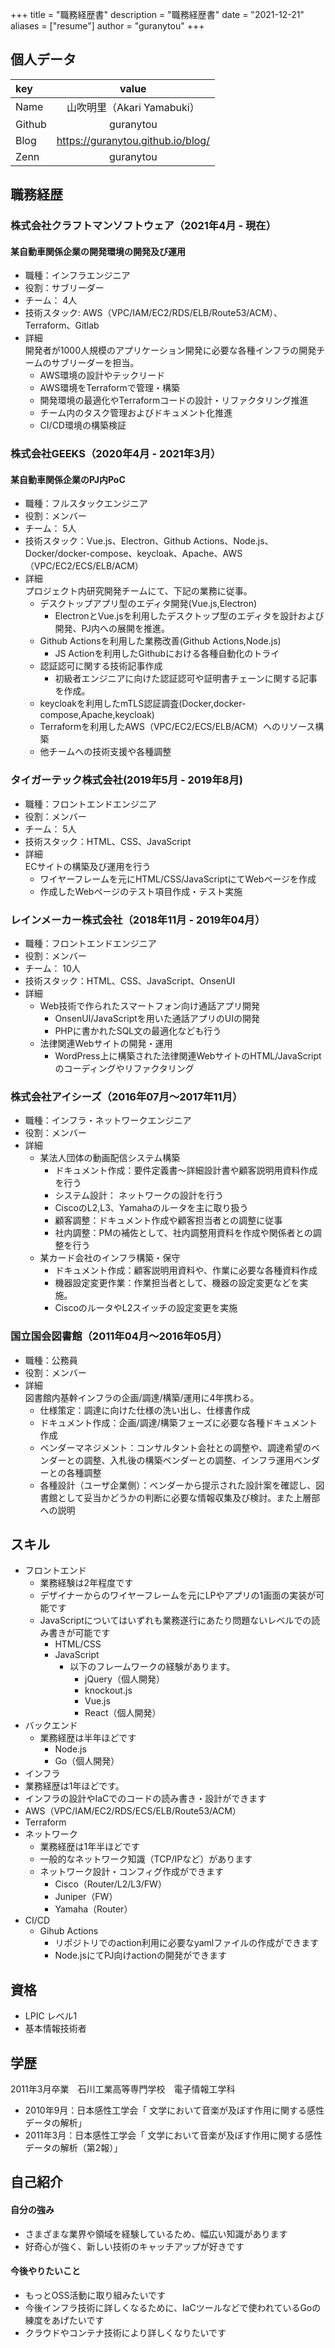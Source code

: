 +++
title = "職務経歴書"
description = "職務経歴書"
date = "2021-12-21"
aliases = ["resume"]
author = "guranytou"
+++
## 個人データ
| key | value |
| :-- | :-: |
| Name | 山吹明里（Akari Yamabuki） |
| Github | guranytou |
| Blog | https://guranytou.github.io/blog/ |
| Zenn | guranytou |

## 職務経歴
### 株式会社クラフトマンソフトウェア（2021年4月 - 現在）
#### 某自動車関係企業の開発環境の開発及び運用
- 職種：インフラエンジニア
- 役割：サブリーダー
- チーム： 4人
- 技術スタック: AWS（VPC/IAM/EC2/RDS/ELB/Route53/ACM）、Terraform、Gitlab
- 詳細  
開発者が1000人規模のアプリケーション開発に必要な各種インフラの開発チームのサブリーダーを担当。
  - AWS環境の設計やテックリード
  - AWS環境をTerraformで管理・構築
  - 開発環境の最適化やTerraformコードの設計・リファクタリング推進
  - チーム内のタスク管理およびドキュメント化推進
  - CI/CD環境の構築検証

### 株式会社GEEKS（2020年4月 - 2021年3月）
#### 某自動車関係企業のPJ内PoC
- 職種：フルスタックエンジニア
- 役割：メンバー
- チーム： 5人
- 技術スタック：Vue.js、Electron、Github Actions、Node.js、Docker/docker-compose、keycloak、Apache、AWS（VPC/EC2/ECS/ELB/ACM）
- 詳細  
プロジェクト内研究開発チームにて、下記の業務に従事。
  - デスクトップアプリ型のエディタ開発(Vue.js,Electron)
    - ElectronとVue.jsを利用したデスクトップ型のエディタを設計および開発、PJ内への展開を推進。
  - Github Actionsを利用した業務改善(Github Actions,Node.js)
    - JS Actionを利用したGithubにおける各種自動化のトライ
  - 認証認可に関する技術記事作成
    - 初級者エンジニアに向けた認証認可や証明書チェーンに関する記事を作成。
  - keycloakを利用したmTLS認証調査(Docker,docker-compose,Apache,keycloak)
  - Terraformを利用したAWS（VPC/EC2/ECS/ELB/ACM）へのリソース構築
  - 他チームへの技術支援や各種調整

### タイガーテック株式会社(2019年5月 - 2019年8月)
- 職種：フロントエンドエンジニア
- 役割：メンバー
- チーム： 5人
- 技術スタック：HTML、CSS、JavaScript
- 詳細  
ECサイトの構築及び運用を行う
  - ワイヤーフレームを元にHTML/CSS/JavaScriptにてWebページを作成
  - 作成したWebページのテスト項目作成・テスト実施

### レインメーカー株式会社（2018年11月 - 2019年04月）
- 職種：フロントエンドエンジニア
- 役割：メンバー
- チーム： 10人
- 技術スタック：HTML、CSS、JavaScript、OnsenUI
- 詳細  
  - Web技術で作られたスマートフォン向け通話アプリ開発
    - OnsenUI/JavaScriptを用いた通話アプリのUIの開発
    - PHPに書かれたSQL文の最適化なども行う
  - 法律関連Webサイトの開発・運用
    - WordPress上に構築された法律関連WebサイトのHTML/JavaScriptのコーディングやリファクタリング

### 株式会社アイシーズ（2016年07月〜2017年11月）
- 職種：インフラ・ネットワークエンジニア
- 役割：メンバー
- 詳細
  - 某法人団体の動画配信システム構築
    - ドキュメント作成：要件定義書～詳細設計書や顧客説明用資料作成を行う
    - システム設計： ネットワークの設計を行う
    - CiscoのL2,L3、Yamahaのルータを主に取り扱う
    - 顧客調整：ドキュメント作成や顧客担当者との調整に従事
    - 社内調整：PMの補佐として、社内調整用資料を作成や関係者との調整を行う
  - 某カード会社のインフラ構築・保守
    - ドキュメント作成：顧客説明用資料や、作業に必要な各種資料作成
    - 機器設定変更作業：作業担当者として、機器の設定変更などを実施。
    - CiscoのルータやL2スイッチの設定変更を実施

### 国立国会図書館（2011年04月〜2016年05月）
- 職種：公務員
- 役割：メンバー
- 詳細  
図書館内基幹インフラの企画/調達/構築/運用に4年携わる。
  - 仕様策定：調達に向けた仕様の洗い出し、仕様書作成
  - ドキュメント作成：企画/調達/構築フェーズに必要な各種ドキュメント作成
  - ベンダーマネジメント：コンサルタント会社との調整や、調達希望のベンダーとの調整、入札後の構築ベンダーとの調整、インフラ運用ベンダーとの各種調整
  - 各種設計（ユーザ企業側）：ベンダーから提示された設計案を確認し、図書館として妥当かどうかの判断に必要な情報収集及び検討。また上層部への説明

## スキル
- フロントエンド
  - 業務経験は2年程度です
  - デザイナーからのワイヤーフレームを元にLPやアプリの1画面の実装が可能です
  - JavaScriptについてはいずれも業務遂行にあたり問題ないレベルでの読み書きが可能です
    - HTML/CSS
    - JavaScript
        - 以下のフレームワークの経験があります。
            - jQuery（個人開発）
            - knockout.js
            - Vue.js
            - React（個人開発）
- バックエンド
  - 業務経歴は半年ほどです
    - Node.js
    - Go（個人開発）
- インフラ
 - 業務経歴は1年ほどです。
 - インフラの設計やIaCでのコードの読み書き・設計ができます
  - AWS（VPC/IAM/EC2/RDS/ECS/ELB/Route53/ACM）
  - Terraform
- ネットワーク
  - 業務経歴は1年半ほどです
  - 一般的なネットワーク知識（TCP/IPなど）があります
  - ネットワーク設計・コンフィグ作成ができます
    - Cisco（Router/L2/L3/FW）
    - Juniper（FW）
    - Yamaha（Router）
- CI/CD
  - Gihub Actions
    - リポジトリでのaction利用に必要なyamlファイルの作成ができます
    - Node.jsにてPJ向けactionの開発ができます

## 資格
- LPIC レベル1
- 基本情報技術者

## 学歴
2011年3月卒業　石川工業高等専門学校　電子情報工学科  
 - 2010年9月：日本感性工学会「 文学において音楽が及ぼす作用に関する感性データの解析」
 - 2011年3月：日本感性工学会「 文学において音楽が及ぼす作用に関する感性データの解析（第2報）」

## 自己紹介
#### 自分の強み
- さまざまな業界や領域を経験しているため、幅広い知識があります
- 好奇心が強く、新しい技術のキャッチアップが好きです

#### 今後やりたいこと
- もっとOSS活動に取り組みたいです
- 今後インフラ技術に詳しくなるために、IaCツールなどで使われているGoの練度をあげたいです
- クラウドやコンテナ技術により詳しくなりたいです